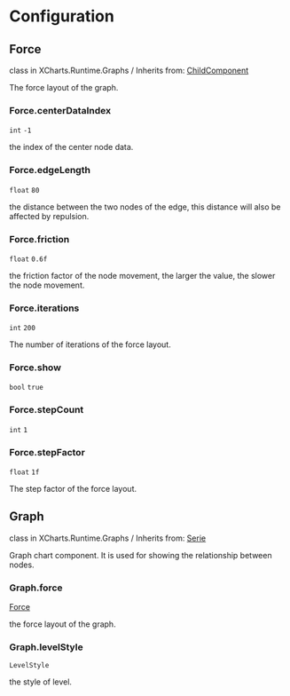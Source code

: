 # Configuration

## Force

class in XCharts.Runtime.Graphs / Inherits from: [ChildComponent](https://xcharts-team.github.io/docs/configuration#childcomponent)

The force layout of the graph.

### Force.centerDataIndex

`int` `-1`

the index of the center node data.

### Force.edgeLength

`float` `80`

the distance between the two nodes of the edge, this distance will also be affected by repulsion.

### Force.friction

`float` `0.6f`

the friction factor of the node movement, the larger the value, the slower the node movement.

### Force.iterations

`int` `200`

The number of iterations of the force layout.

### Force.show

`bool` `true`

### Force.stepCount

`int` `1`

### Force.stepFactor

`float` `1f`

The step factor of the force layout.

## Graph

class in XCharts.Runtime.Graphs / Inherits from: [Serie](https://xcharts-team.github.io/docs/configuration#serie)

Graph chart component. It is used for showing the relationship between nodes.

### Graph.force

[Force](#force)

the force layout of the graph.

### Graph.levelStyle

`LevelStyle`

the style of level.
